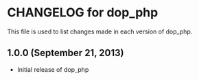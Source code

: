 # CHANGELOG for dop_php

This file is used to list changes made in each version of dop_php.

## 1.0.0  (September 21, 2013)

* Initial release of dop_php